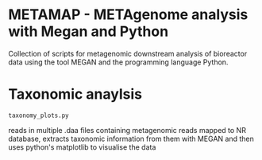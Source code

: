 # METAMAP - METAgenome analysis with Megan and Python
Collection of scripts for metagenomic downstream analysis of bioreactor data using the tool MEGAN and the programming language Python.

# Taxonomic anaylsis

```
taxonomy_plots.py
```

reads in multiple .daa files containing metagenomic reads mapped to NR database, extracts taxonomic information from them with MEGAN and then uses python's matplotlib to visualise the data
